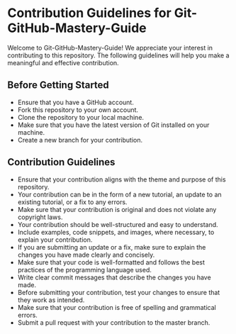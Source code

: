 # Contribution Guidelines for Git-GitHub-Mastery-Guide

Welcome to Git-GitHub-Mastery-Guide! We appreciate your interest in contributing to this repository. The following guidelines will help you make a meaningful and effective contribution.

## Before Getting Started

* Ensure that you have a GitHub account.
* Fork this repository to your own account.
* Clone the repository to your local machine.
* Make sure that you have the latest version of Git installed on your machine.
* Create a new branch for your contribution.


## Contribution Guidelines

* Ensure that your contribution aligns with the theme and purpose of this repository.
* Your contribution can be in the form of a new tutorial, an update to an existing tutorial, or a fix to any errors.
* Make sure that your contribution is original and does not violate any copyright laws.
* Your contribution should be well-structured and easy to understand.
* Include examples, code snippets, and images, where necessary, to explain your contribution.
* If you are submitting an update or a fix, make sure to explain the changes you have made clearly and concisely.
* Make sure that your code is well-formatted and follows the best practices of the programming language used.
* Write clear commit messages that describe the changes you have made.
* Before submitting your contribution, test your changes to ensure that they work as intended.
* Make sure that your contribution is free of spelling and grammatical errors.
* Submit a pull request with your contribution to the master branch.

